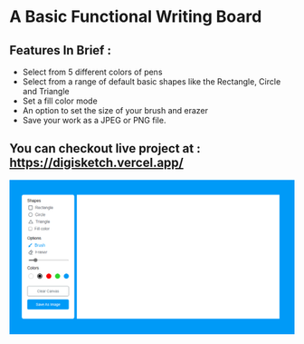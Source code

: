 # A Basic Functional Writing Board

## Features In  Brief :
- Select from 5 different colors of pens
- Select from a range of default basic shapes like the Rectangle, Circle and Triangle
- Set a fill color mode 
- An option to set the size of your brush and erazer
- Save your work as a JPEG or PNG file.

## You can checkout live project at : https://digisketch.vercel.app/

<img src="./shot.PNG" width="600"/>
